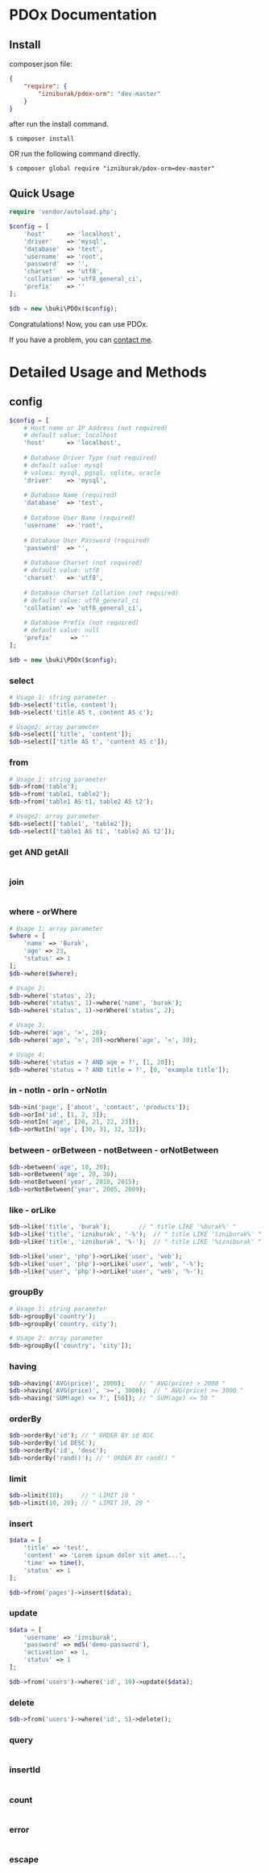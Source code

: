 # PDOx Documentation

## Install
composer.json file:
```json
{
    "require": {
        "izniburak/pdox-orm": "dev-master"
    }
}
```
after run the install command.
```
$ composer install
```

OR run the following command directly.

```
$ composer global require "izniburak/pdox-orm=dev-master"
```


## Quick Usage
```php
require 'vendor/autoload.php';

$config = [
	'host'      => 'localhost',
	'driver'    => 'mysql',
	'database'  => 'test',
	'username'	=> 'root',
	'password'  => '',
	'charset'   => 'utf8',
	'collation' => 'utf8_general_ci',
	'prefix'    => ''
];

$db = new \buki\PDOx($config);
```


Congratulations! Now, you can use PDOx.

If you have a problem, you can [contact me][support-url].




# Detailed Usage and Methods

## config 
```php
$config = [
	# Host name or IP Address (not required)
	# default value: localhost
	'host'      => 'localhost',
		
	# Database Driver Type (not required)
	# default value: mysql
	# values: mysql, pgsql, sqlite, oracle
	'driver'    => 'mysql',
		 
	# Database Name (required)
	'database'  => 'test',
		
	# Database User Name (required)
	'username'  => 'root',
		
	# Database User Password (required)
	'password'  => '',
		
	# Database Charset (not required)
	# default value: utf8
	'charset'   => 'utf8',
		
	# Database Charset Collation (not required)
	# default value: utf8_general_ci
	'collation' => 'utf8_general_ci',
		
	# Database Prefix (not required)
	# default value: null
	'prefix'     => ''
];

$db = new \buki\PDOx($config);
```

### select
```php
# Usage 1: string parameter
$db->select('title, content');
$db->select('title AS t, content AS c');

# Usage2: array parameter
$db->select(['title', 'content']);
$db->select(['title AS t', 'content AS c']);
```

### from
```php
# Usage 1: string parameter
$db->from('table');
$db->from('table1, table2');
$db->from('table1 AS t1, table2 AS t2');

# Usage2: array parameter
$db->select(['table1', 'table2']);
$db->select(['table1 AS t1', 'table2 AS t2']);
```

### get AND getAll
```php

```

### join
```php

```

### where - orWhere
```php
# Usage 1: array parameter
$where = [
	'name' => 'Burak',
	'age' => 23,
	'status' => 1
];
$db->where($where);

# Usage 2: 
$db->where('status', 2);
$db->where('status', 1)->where('name', 'burak');
$db->where('status', 1)->orWhere('status', 2);

# Usage 3:
$db->where('age', '>', 20);
$db->where('age', '>', 20)->orWhere('age', '<', 30);

# Usage 4: 
$db->where('status = ? AND age = ?', [1, 20]);
$db->where('status = ? AND title = ?', [0, 'example title']);
```

### in - notIn - orIn - orNotIn
```php
$db->in('page', ['about', 'contact', 'products']);
$db->orIn('id', [1, 2, 3]);
$db->notIn('age', [20, 21, 22, 23]);
$db->orNotIn('age', [30, 31, 32, 32]);
```

### between - orBetween - notBetween - orNotBetween
```php
$db->between('age', 10, 20);
$db->orBetween('age', 20, 30);
$db->notBetween('year', 2010, 2015);
$db->orNotBetween('year', 2005, 2009);
```

### like - orLike
```php
$db->like('title', 'burak');		// " title LIKE '%burak%' "
$db->like('title', 'izniburak', '-%');	// " title LIKE 'izniburak%' "
$db->like('title', 'izniburak', '%-');	// " title LIKE '%izniburak' "

$db->like('user', 'php')->orLike('user', 'web');
$db->like('user', 'php')->orLike('user', 'web', '-%');
$db->like('user', 'php')->orLike('user', 'web', '%-');
```

### groupBy
```php
# Usage 1: string parameter
$db->groupBy('country');
$db->groupBy('country, city');

# Usage 2: array parameter
$db->groupBy(['country', 'city']);
```

### having
```php
$db->having('AVG(price)', 2000);	// " AVG(price) > 2000 "
$db->having('AVG(price)', '>=', 3000);	// " AVG(price) >= 3000 "
$db->having('SUM(age) <= ?', [50]);	// " SUM(age) <= 50 "
```

### orderBy
```php
$db->orderBy('id');	// " ORDER BY id ASC
$db->orderBy('id DESC');
$db->orderBy('id', 'desc');
$db->orderBy('rand()');	// " ORDER BY rand() "
```

### limit
```php
$db->limit(10);		// " LIMIT 10 "
$db->limit(10, 20);	// " LIMIT 10, 20 "
```

### insert
```php
$data = [
	'title' => 'test',
	'content' => 'Lorem ipsum dolor sit amet...',
	'time' => time(),
	'status' => 1
];

$db->from('pages')->insert($data);
```

### update
```php
$data = [
	'username' => 'izniburak',
	'password' => md5('demo-password'),
	'activation' => 1,
	'status' => 1
];

$db->from('users')->where('id', 10)->update($data);
```

### delete
```php
$db->from('users')->where('id', 5)->delete();
```

### query
```php

```

### insertId
```php

```

### count
```php

```

### error
```php

```

### escape
```php

```

[support-url]: https://github.com/izniburak/PDOx#support
